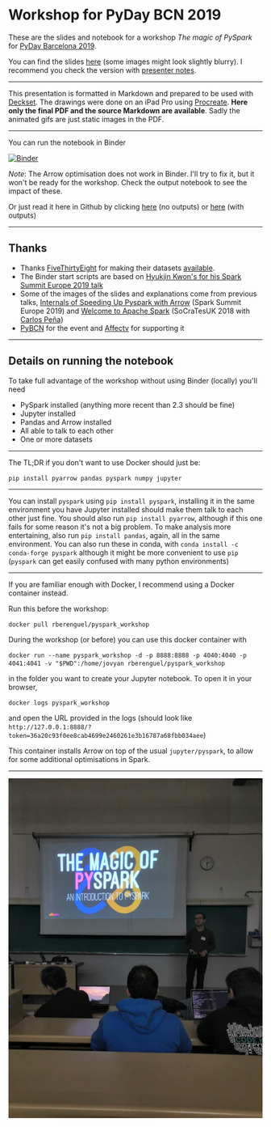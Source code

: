 # Workshop for PyDay BCN 2019

These are the slides and notebook for a workshop _The magic of PySpark_ for
[PyDay Barcelona 2019](https://pybcn.org/pyday-bcn-2019/). 

You can find the slides
[here](https://github.com/rberenguel/pyspark_workshop/raw/master/pyspark_workshop.pdf)
(some images might look slightly blurry). I recommend you check the version with
[presenter
notes](https://github.com/rberenguel/pyspark_workshop/raw/master/pyspark_workshop_with_notes.pdf).

---

This presentation is formatted in Markdown and prepared to be used with
[Deckset](https://www.decksetapp.com/). The drawings were done on an iPad Pro
using [Procreate](https://procreate.art). **Here only the final PDF and the
source Markdown are available**. Sadly the animated gifs are just static images
in the PDF.

---

You can run the notebook in Binder

[![Binder](https://mybinder.org/badge_logo.svg)](https://mybinder.org/v2/gh/rberenguel/pyspark_workshop/master?filepath=pyspark_workshop.ipynb)

_Note_: The Arrow optimisation does not work in Binder. I'll try to fix it, but
it won't be ready for the workshop. Check the output notebook to see the impact
of these.

Or just read it here in Github by clicking
[here](https://github.com/rberenguel/pyspark_workshop/blob/master/pyspark_workshop.ipynb)
(no outputs) or
[here](https://github.com/rberenguel/pyspark_workshop/blob/master/pyspark_workshop_outputs.ipynb)
(with outputs)

---

## Thanks

- Thanks [FiveThirtyEight](https://fivethirtyeight.com) for making their
  datasets [available](https://github.com/fivethirtyeight/data/).
- The Binder start scripts are based on [Hyukjin Kwon's for his Spark Summit
  Europe 2019 talk](https://github.com/HyukjinKwon/spark-notebooks)
- Some of the images of the slides and explanations come from previous talks,
  [Internals of Speeding Up Pyspark with
  Arrow](https://github.com/rberenguel/pyspark-arrow-pandas) (Spark Summit
  Europe 2019) and [Welcome to Apache
  Spark](https://github.com/rberenguel/WelcomeToApacheSpark) (SoCraTesUK 2018
  with [Carlos Peña](http://twitter.com/crafty_coder))
- [PyBCN](https://pybcn.org) for the event and
  [Affectv](https://engineering.affectv.com) for supporting it

---

## Details on running the notebook

To take full advantage of the workshop without using Binder (locally) you'll
need

- PySpark installed (anything more recent than 2.3 should be fine)
- Jupyter installed
- Pandas and Arrow installed
- All able to talk to each other
- One or more datasets

---

The TL;DR if you don't want to use Docker should just be:

```
pip install pyarrow pandas pyspark numpy jupyter
```

---

You can install `pyspark` using `pip install pyspark`, installing it in the same
environment you have Jupyter installed should make them talk to each other just
fine. You should also run `pip install pyarrow`, although if this one fails for
some reason it's not a big problem. To make analysis more entertaining, also run
`pip install pandas`, again, all in the same environment. You can also run these
in conda, with `conda install -c conda-forge pyspark` although it might be more
convenient to use `pip` (`pyspark` can get easily confused with many python
environments)

---

If you are familiar enough with Docker, I recommend using a Docker container
instead.

Run this before the workshop:

```
docker pull rberenguel/pyspark_workshop
```

During the workshop (or before) you can use this docker container with

```
docker run --name pyspark_workshop -d -p 8888:8888 -p 4040:4040 -p 4041:4041 -v "$PWD":/home/jovyan rberenguel/pyspark_workshop
```

in the folder you want to create your Jupyter notebook. To open it in your
browser,

```
docker logs pyspark_workshop 
```

and open the URL provided in the logs (should look like
`http://127.0.0.1:8888/?token=36a20c93f0ee8cab4699e2460261e3b16787a68fbb034aee`)

This container installs Arrow on top of the usual `jupyter/pyspark`, to allow
for some additional optimisations in Spark.

----

![](https://github.com/rberenguel/pyspark_workshop/blob/master/Images/presentingWorkshop.jpg)